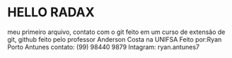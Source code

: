 # HELLO RADAX
 meu primeiro arquivo, contato com o git
feito em um curso de extensão de git, github feito pelo professor Anderson Costa 
na  UNIFSA 
Feito por:Ryan Porto Antunes 
contato: (99) 98440 9879
Intagram: ryan.antunes7